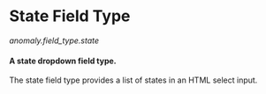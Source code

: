 # State Field Type

*anomaly.field_type.state*

#### A state dropdown field type.

The state field type provides a list of states in an HTML select input.
